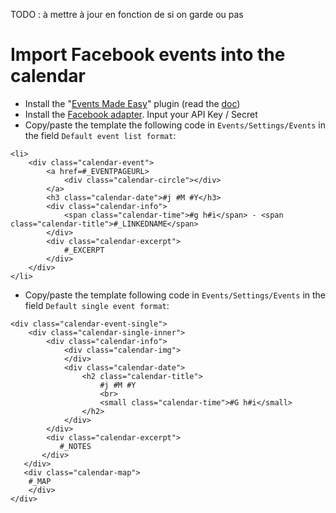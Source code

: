 TODO : à mettre à jour en fonction de si on garde ou pas 

# Import Facebook events into the calendar

* Install the "[Events Made Easy](https://wordpress.org/plugins/events-made-easy/)" plugin (read the [doc](http://www.e-dynamics.be/wordpress/?cat=22))
* Install the [Facebook adapter](https://wordpress.org/support/plugin/eme-sync-facebook-events). Input your API Key / Secret
* Copy/paste the template the following code in ```Events/Settings/Events``` in the field ```Default event list format```:
```
<li>
    <div class="calendar-event">
        <a href=#_EVENTPAGEURL>
            <div class="calendar-circle"></div>
        </a>
        <h3 class="calendar-date">#j #M #Y</h3>
        <div class="calendar-info">
            <span class="calendar-time">#g h#i</span> - <span class="calendar-title">#_LINKEDNAME</span>
        </div>
        <div class="calendar-excerpt">
            #_EXCERPT
        </div>
    </div>
</li>
```

* Copy/paste the template following code in ```Events/Settings/Events``` in the field ```Default single event format```:
```
<div class="calendar-event-single">
    <div class="calendar-single-inner">
        <div class="calendar-info">
            <div class="calendar-img">
            </div>
            <div class="calendar-date">
                <h2 class="calendar-title">
                    #j #M #Y
                    <br>
                    <small class="calendar-time">#G h#i</small>
                </h2>
            </div>
        </div>
        <div class="calendar-excerpt">
           #_NOTES
       </div>
   </div>
   <div class="calendar-map">
    #_MAP
    </div>
</div>
```
